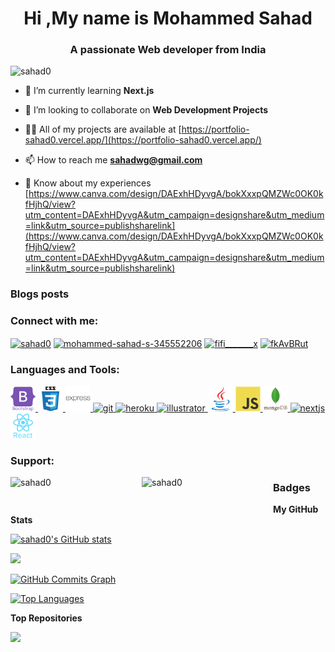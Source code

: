 <h1 align="center">Hi ,My name is Mohammed Sahad</h1>
<h3 align="center">A passionate Web developer from India</h3>

<p align="left"> <img src="https://komarev.com/ghpvc/?username=sahad0&label=Profile%20views&color=0e75b6&style=flat" alt="sahad0" /> </p>

- 🌱 I’m currently learning **Next.js**

- 👯 I’m looking to collaborate on **Web Development Projects**

- 👨‍💻 All of my projects are available at [https://portfolio-sahad0.vercel.app/](https://portfolio-sahad0.vercel.app/)

- 📫 How to reach me **sahadwg@gmail.com**

- 📄 Know about my experiences [https://www.canva.com/design/DAExhHDyvgA/bokXxxpQMZWc0OK0kfHjhQ/view?utm_content=DAExhHDyvgA&utm_campaign=designshare&utm_medium=link&utm_source=publishsharelink](https://www.canva.com/design/DAExhHDyvgA/bokXxxpQMZWc0OK0kfHjhQ/view?utm_content=DAExhHDyvgA&utm_campaign=designshare&utm_medium=link&utm_source=publishsharelink)

### Blogs posts
<!-- BLOG-POST-LIST:START -->
<!-- BLOG-POST-LIST:END -->

<h3 align="left">Connect with me:</h3>
<p align="left">
<a href="https://dev.to/sahad0" target="blank"><img align="center" src="https://raw.githubusercontent.com/rahuldkjain/github-profile-readme-generator/master/src/images/icons/Social/devto.svg" alt="sahad0" height="30" width="40" /></a>
<a href="https://linkedin.com/in/mohammed-sahad-s-345552206" target="blank"><img align="center" src="https://raw.githubusercontent.com/rahuldkjain/github-profile-readme-generator/master/src/images/icons/Social/linked-in-alt.svg" alt="mohammed-sahad-s-345552206" height="30" width="40" /></a>
<a href="https://instagram.com/fifi_______x" target="blank"><img align="center" src="https://raw.githubusercontent.com/rahuldkjain/github-profile-readme-generator/master/src/images/icons/Social/instagram.svg" alt="fifi_______x" height="30" width="40" /></a>
<a href="https://discord.gg/fkAvBRut" target="blank"><img align="center" src="https://raw.githubusercontent.com/rahuldkjain/github-profile-readme-generator/master/src/images/icons/Social/discord.svg" alt="fkAvBRut" height="30" width="40" /></a>
</p>

<h3 align="left">Languages and Tools:</h3>
<p align="left"> <a href="https://getbootstrap.com" target="_blank" rel="noreferrer"> <img src="https://raw.githubusercontent.com/devicons/devicon/master/icons/bootstrap/bootstrap-plain-wordmark.svg" alt="bootstrap" width="40" height="40"/> </a> <a href="https://www.w3schools.com/css/" target="_blank" rel="noreferrer"> <img src="https://raw.githubusercontent.com/devicons/devicon/master/icons/css3/css3-original-wordmark.svg" alt="css3" width="40" height="40"/> </a> <a href="https://expressjs.com" target="_blank" rel="noreferrer"> <img src="https://raw.githubusercontent.com/devicons/devicon/master/icons/express/express-original-wordmark.svg" alt="express" width="40" height="40"/> </a> <a href="https://git-scm.com/" target="_blank" rel="noreferrer"> <img src="https://www.vectorlogo.zone/logos/git-scm/git-scm-icon.svg" alt="git" width="40" height="40"/> </a> <a href="https://heroku.com" target="_blank" rel="noreferrer"> <img src="https://www.vectorlogo.zone/logos/heroku/heroku-icon.svg" alt="heroku" width="40" height="40"/> </a> <a href="https://www.adobe.com/in/products/illustrator.html" target="_blank" rel="noreferrer"> <img src="https://www.vectorlogo.zone/logos/adobe_illustrator/adobe_illustrator-icon.svg" alt="illustrator" width="40" height="40"/> </a> <a href="https://www.java.com" target="_blank" rel="noreferrer"> <img src="https://raw.githubusercontent.com/devicons/devicon/master/icons/java/java-original.svg" alt="java" width="40" height="40"/> </a> <a href="https://developer.mozilla.org/en-US/docs/Web/JavaScript" target="_blank" rel="noreferrer"> <img src="https://raw.githubusercontent.com/devicons/devicon/master/icons/javascript/javascript-original.svg" alt="javascript" width="40" height="40"/> </a> <a href="https://www.mongodb.com/" target="_blank" rel="noreferrer"> <img src="https://raw.githubusercontent.com/devicons/devicon/master/icons/mongodb/mongodb-original-wordmark.svg" alt="mongodb" width="40" height="40"/> </a> <a href="https://nextjs.org/" target="_blank" rel="noreferrer"> <img src="https://cdn.worldvectorlogo.com/logos/nextjs-2.svg" alt="nextjs" width="40" height="40"/> </a> <a href="https://reactjs.org/" target="_blank" rel="noreferrer"> <img src="https://raw.githubusercontent.com/devicons/devicon/master/icons/react/react-original-wordmark.svg" alt="react" width="40" height="40"/> </a> </p>

<h3 align="left">Support:</h3>
<p><a href="https://www.buymeacoffee.com/sahad0"> <img align="left" src="https://cdn.buymeacoffee.com/buttons/v2/default-yellow.png" height="50" width="210" alt="sahad0" /></a><a href="https://ko-fi.com/sahad0"> <img align="left" src="https://cdn.ko-fi.com/cdn/kofi3.png?v=3" height="50" width="210" alt="sahad0" /></a></p>


### Badges

<b>My GitHub Stats</b>

<a href="http://www.github.com/sahad0"><img src="https://github-readme-stats.vercel.app/api?username=sahad0&show_icons=true&hide=&count_private=true&title_color=0891b2&text_color=ffffff&icon_color=0891b2&bg_color=1c1917&hide_border=true&show_icons=true" alt="sahad0's GitHub stats" /></a>

<a href="http://www.github.com/sahad0"><img src="https://github-readme-streak-stats.herokuapp.com/?user=sahad0&stroke=ffffff&background=1c1917&ring=0891b2&fire=0891b2&currStreakNum=ffffff&currStreakLabel=0891b2&sideNums=ffffff&sideLabels=ffffff&dates=ffffff&hide_border=true" /></a>

<a href="http://www.github.com/sahad0"><img src="https://activity-graph.herokuapp.com/graph?username=sahad0&bg_color=1c1917&color=ffffff&line=0891b2&point=ffffff&area_color=1c1917&area=true&hide_border=true&custom_title=GitHub%20Commits%20Graph" alt="GitHub Commits Graph" /></a>

<a href="https://github.com/sahad0" align="left"><img src="https://github-readme-stats.vercel.app/api/top-langs/?username=sahad0&langs_count=10&title_color=0891b2&text_color=ffffff&icon_color=0891b2&bg_color=1c1917&hide_border=true&locale=en&custom_title=Top%20%Languages" alt="Top Languages" /></a>

<b>Top Repositories</b>

<div width="100%" align="center"><a href="https://github.com/sahad0/Mew_App" align="left"><img align="left" width="45%" src="https://github-readme-stats.vercel.app/api/pin/?username=sahad0&repo=Mew_App&title_color=0891b2&text_color=ffffff&icon_color=0891b2&bg_color=1c1917&hide_border=true&locale=en" /></a></div><br /><br /><br /><br /><br /><br /><br />

